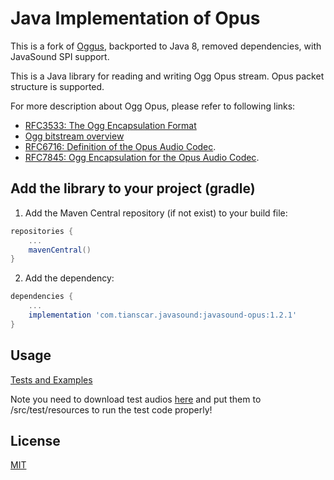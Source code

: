 # Java Implementation of Opus
This is a fork of [Oggus](https://github.com/leonfancy/oggus), backported to Java 8, removed dependencies, with JavaSound SPI support.

This is a Java library for reading and writing Ogg Opus stream. Opus packet structure is supported.

For more description about Ogg Opus, please refer to following links:
- [RFC3533: The Ogg Encapsulation Format](https://tools.ietf.org/html/rfc3533)
- [Ogg bitstream overview](https://xiph.org/ogg/doc/oggstream.html)
- [RFC6716: Definition of the Opus Audio Codec](https://tools.ietf.org/html/rfc6716#section-3.1).
- [RFC7845: Ogg Encapsulation for the Opus Audio Codec](https://tools.ietf.org/html/rfc7845).

## Add the library to your project (gradle)
1. Add the Maven Central repository (if not exist) to your build file:
```groovy
repositories {
    ...
    mavenCentral()
}
```

2. Add the dependency:
```groovy
dependencies {
    ...
    implementation 'com.tianscar.javasound:javasound-opus:1.2.1'
}
```

## Usage
[Tests and Examples](/src/test/java/org/chenliang/oggus/test)

Note you need to download test audios [here](https://github.com/Tianscar/fbodemo1) and put them to /src/test/resources to run the test code properly!

## License
[MIT](/LICENSE)
